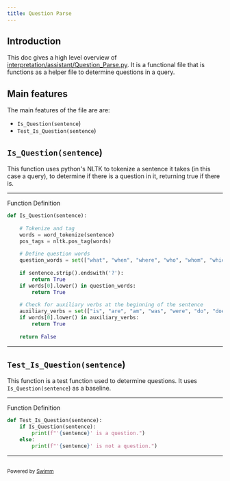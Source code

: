 ```yaml
---
title: Question Parse
---
```

## Introduction

This doc gives a high level overview of <SwmPath>[interpretation/assistant/Question_Parse.py](/interpretation/assistant/Question_Parse.py)</SwmPath>. It is a functional file that is functions as a helper file to determine questions in a query.

## Main features

The main features of the file are are:

- <SwmToken path="/interpretation/assistant/Question_Parse.py" pos="14:2:4" line-data="def Is_Question(sentence):">`Is_Question(sentence`</SwmToken>)
- <SwmToken path="/interpretation/assistant/Question_Parse.py" pos="35:2:4" line-data="def Test_Is_Question(sentence):">`Test_Is_Question(sentence`</SwmToken>)

## <SwmToken path="/interpretation/assistant/Question_Parse.py" pos="14:2:4" line-data="def Is_Question(sentence):">`Is_Question(sentence`</SwmToken>)

This function uses python's NLTK to tokenize a sentence it takes (in this case a query), to determine if there is a question in it, returning true if there is.

<SwmSnippet path="/interpretation/assistant/Question_Parse.py" line="14">

---

Function Definition

```python
def Is_Question(sentence):
    
    # Tokenize and tag
    words = word_tokenize(sentence)
    pos_tags = nltk.pos_tag(words)
    
    # Define question words
    question_words = set(["what", "when", "where", "who", "whom", "which", "whose", "why", "how"])
    
    if sentence.strip().endswith('?'):
        return True
    if words[0].lower() in question_words:
        return True
    
    # Check for auxiliary verbs at the beginning of the sentence
    auxiliary_verbs = set(["is", "are", "am", "was", "were", "do", "does", "did", "has", "have", "had", "will", "would", "shall", "should", "can", "could", "may", "might", "must"])
    if words[0].lower() in auxiliary_verbs:
        return True
    
    return False
```

---

</SwmSnippet>

## <SwmToken path="/interpretation/assistant/Question_Parse.py" pos="35:2:4" line-data="def Test_Is_Question(sentence):">`Test_Is_Question(sentence`</SwmToken>)

This function is a test function used to determine questions. It uses <SwmToken path="/interpretation/assistant/Question_Parse.py" pos="14:2:4" line-data="def Is_Question(sentence):">`Is_Question(sentence`</SwmToken>) as a baseline.&nbsp;

<SwmSnippet path="/interpretation/assistant/Question_Parse.py" line="35">

---

Function Definition

```python
def Test_Is_Question(sentence):
    if Is_Question(sentence):
        print(f"'{sentence}' is a question.")
    else:
        print(f"'{sentence}' is not a question.")
```

---

</SwmSnippet>

## 

<SwmMeta version="3.0.0" repo-id="Z2l0aHViJTNBJTNBUENBQSUzQSUzQUF2YWxvbkFjZQ==" repo-name="PCAA"><sup>Powered by [Swimm](https://app.swimm.io/)</sup></SwmMeta>
